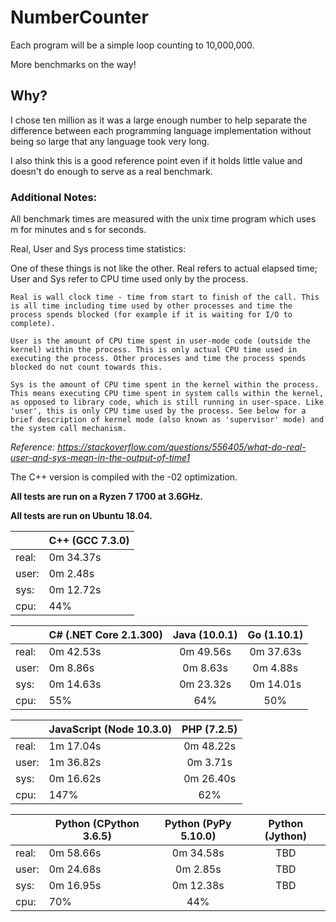 # NumberCounter
Each program will be a simple loop counting to 10,000,000. 

More benchmarks on the way!

## Why?
I chose ten million as it was a large enough number to help separate the difference between each programming language implementation without being so large that any language took very long.

I also think this is a good reference point even if it holds little value and doesn't do enough to serve as a real benchmark.

### Additional Notes:
All benchmark times are measured with the unix time program which uses m for minutes and s for seconds.

Real, User and Sys process time statistics:

One of these things is not like the other. Real refers to actual elapsed time; User and Sys refer to CPU time used only by the process.

    Real is wall clock time - time from start to finish of the call. This is all time including time used by other processes and time the process spends blocked (for example if it is waiting for I/O to complete).

    User is the amount of CPU time spent in user-mode code (outside the kernel) within the process. This is only actual CPU time used in executing the process. Other processes and time the process spends blocked do not count towards this.

    Sys is the amount of CPU time spent in the kernel within the process. This means executing CPU time spent in system calls within the kernel, as opposed to library code, which is still running in user-space. Like 'user', this is only CPU time used by the process. See below for a brief description of kernel mode (also known as 'supervisor' mode) and the system call mechanism.

*Reference: https://stackoverflow.com/questions/556405/what-do-real-user-and-sys-mean-in-the-output-of-time1* 

The C++ version is compiled with the -02 optimization.

**All tests are run on a Ryzen 7 1700 at 3.6GHz.**

**All tests are run on Ubuntu 18.04.**

|       | C++ (GCC 7.3.0) |
|-------|-----------------|
| real: | 0m 34.37s       |
| user: | 0m 2.48s        |
| sys:  | 0m 12.72s       |
| cpu:  | 44%             |

|       | C# (.NET Core 2.1.300) | Java (10.0.1) | Go (1.10.1) |
|-------|------------------------|:-------------:|:-----------:|
| real: | 0m 42.53s              | 0m 49.56s     | 0m 37.63s   |
| user: | 0m 8.86s               | 0m 8.63s      | 0m 4.88s    |
| sys:  | 0m 14.63s              | 0m 23.32s     | 0m 14.01s   |
| cpu:  | 55%                    | 64%           | 50%         |

|       | JavaScript (Node 10.3.0) | PHP (7.2.5) |
|-------|--------------------------|:-----------:|
| real: | 1m 17.04s                | 0m 48.22s   |
| user: | 1m 36.82s                | 0m 3.71s    |
| sys:  | 0m 16.62s                | 0m 26.40s   |
| cpu:  | 147%                     | 62%         |

|       | Python (CPython 3.6.5) | Python (PyPy 5.10.0) | Python (Jython) |
|-------|------------------------|:--------------------:|:---------------:|
| real: | 0m 58.66s              | 0m 34.58s            | TBD             |
| user: | 0m 24.68s              | 0m 2.85s             | TBD             |
| sys:  | 0m 16.95s              | 0m 12.38s            | TBD             |
| cpu:  | 70%                    | 44%                  |                 |